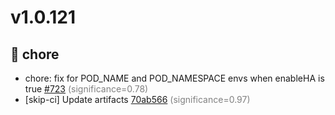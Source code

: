 # v1.0.121
## 🔧 chore
- chore: fix for POD_NAME and POD_NAMESPACE envs when enableHA is true [#723](https://github.com/stakater/Reloader/pull/723) <span style='color:grey;'>(significance=0.78)</span>
- [skip-ci] Update artifacts [70ab566](https://github.com/stakater/Reloader/commit/70ab56606df1f9fd4877b0f615b0b929f8269511) <span style='color:grey;'>(significance=0.97)</span>
